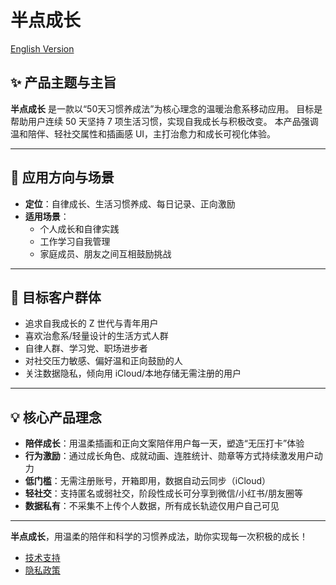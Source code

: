 # 半点成长 

[English Version](README-en.md)

## ✨ 产品主题与主旨

**半点成长** 是一款以“50天习惯养成法”为核心理念的温暖治愈系移动应用。
目标是帮助用户连续 50 天坚持 7 项生活习惯，实现自我成长与积极改变。
本产品强调温和陪伴、轻社交属性和插画感 UI，主打治愈力和成长可视化体验。

---

## 🎯 应用方向与场景

- **定位**：自律成长、生活习惯养成、每日记录、正向激励
- **适用场景**：
  - 个人成长和自律实践
  - 工作学习自我管理
  - 家庭成员、朋友之间互相鼓励挑战

---

## 👥 目标客户群体

- 追求自我成长的 Z 世代与青年用户
- 喜欢治愈系/轻量设计的生活方式人群
- 自律人群、学习党、职场进步者
- 对社交压力敏感、偏好温和正向鼓励的人
- 关注数据隐私，倾向用 iCloud/本地存储无需注册的用户

---

## 💡 核心产品理念

- **陪伴成长**：用温柔插画和正向文案陪伴用户每一天，塑造“无压打卡”体验
- **行为激励**：通过成长角色、成就动画、连胜统计、勋章等方式持续激发用户动力
- **低门槛**：无需注册账号，开箱即用，数据自动云同步（iCloud）
- **轻社交**：支持匿名或弱社交，阶段性成长可分享到微信/小红书/朋友圈等
- **数据私有**：不采集不上传个人数据，所有成长轨迹仅用户自己可见

---
 

**半点成长**，用温柔的陪伴和科学的习惯养成法，助你实现每一次积极的成长！

- [技术支持](https://bandianchengzhang.github.io/support)
- [隐私政策](https://bandianchengzhang.github.io/privacy-policy)